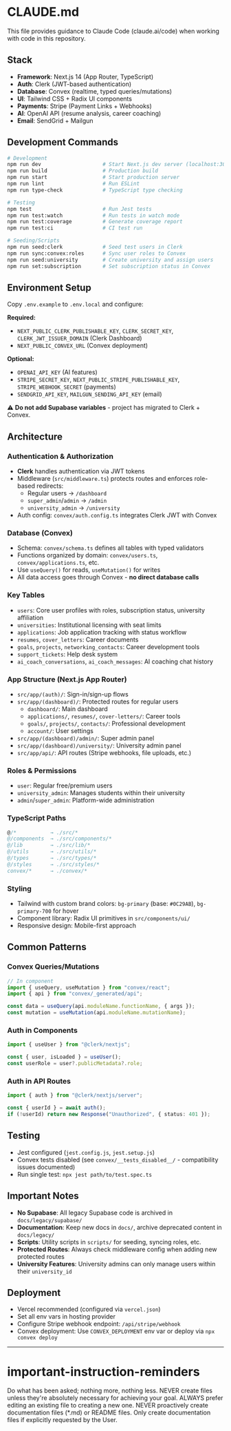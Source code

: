 # CLAUDE.md

This file provides guidance to Claude Code (claude.ai/code) when working with code in this repository.

## Stack

- **Framework**: Next.js 14 (App Router, TypeScript)
- **Auth**: Clerk (JWT-based authentication)
- **Database**: Convex (realtime, typed queries/mutations)
- **UI**: Tailwind CSS + Radix UI components
- **Payments**: Stripe (Payment Links + Webhooks)
- **AI**: OpenAI API (resume analysis, career coaching)
- **Email**: SendGrid + Mailgun

## Development Commands

```bash
# Development
npm run dev                    # Start Next.js dev server (localhost:3000)
npm run build                  # Production build
npm run start                  # Start production server
npm run lint                   # Run ESLint
npm run type-check             # TypeScript type checking

# Testing
npm test                       # Run Jest tests
npm run test:watch             # Run tests in watch mode
npm run test:coverage          # Generate coverage report
npm run test:ci                # CI test run

# Seeding/Scripts
npm run seed:clerk             # Seed test users in Clerk
npm run sync:convex:roles      # Sync user roles to Convex
npm run seed:university        # Create university and assign users
npm run set:subscription       # Set subscription status in Convex
```

## Environment Setup

Copy `.env.example` to `.env.local` and configure:

**Required:**
- `NEXT_PUBLIC_CLERK_PUBLISHABLE_KEY`, `CLERK_SECRET_KEY`, `CLERK_JWT_ISSUER_DOMAIN` (Clerk Dashboard)
- `NEXT_PUBLIC_CONVEX_URL` (Convex deployment)

**Optional:**
- `OPENAI_API_KEY` (AI features)
- `STRIPE_SECRET_KEY`, `NEXT_PUBLIC_STRIPE_PUBLISHABLE_KEY`, `STRIPE_WEBHOOK_SECRET` (payments)
- `SENDGRID_API_KEY`, `MAILGUN_SENDING_API_KEY` (email)

⚠️ **Do not add Supabase variables** - project has migrated to Clerk + Convex.

## Architecture

### Authentication & Authorization
- **Clerk** handles authentication via JWT tokens
- Middleware (`src/middleware.ts`) protects routes and enforces role-based redirects:
  - Regular users → `/dashboard`
  - `super_admin`/`admin` → `/admin`
  - `university_admin` → `/university`
- Auth config: `convex/auth.config.ts` integrates Clerk JWT with Convex

### Database (Convex)
- Schema: `convex/schema.ts` defines all tables with typed validators
- Functions organized by domain: `convex/users.ts`, `convex/applications.ts`, etc.
- Use `useQuery()` for reads, `useMutation()` for writes
- All data access goes through Convex - **no direct database calls**

### Key Tables
- `users`: Core user profiles with roles, subscription status, university affiliation
- `universities`: Institutional licensing with seat limits
- `applications`: Job application tracking with status workflow
- `resumes`, `cover_letters`: Career documents
- `goals`, `projects`, `networking_contacts`: Career development tools
- `support_tickets`: Help desk system
- `ai_coach_conversations`, `ai_coach_messages`: AI coaching chat history

### App Structure (Next.js App Router)
- `src/app/(auth)/`: Sign-in/sign-up flows
- `src/app/(dashboard)/`: Protected routes for regular users
  - `dashboard/`: Main dashboard
  - `applications/`, `resumes/`, `cover-letters/`: Career tools
  - `goals/`, `projects/`, `contacts/`: Professional development
  - `account/`: User settings
- `src/app/(dashboard)/admin/`: Super admin panel
- `src/app/(dashboard)/university/`: University admin panel
- `src/app/api/`: API routes (Stripe webhooks, file uploads, etc.)

### Roles & Permissions
- `user`: Regular free/premium users
- `university_admin`: Manages students within their university
- `admin`/`super_admin`: Platform-wide administration

### TypeScript Paths
```typescript
@/*           → ./src/*
@/components  → ./src/components/*
@/lib         → ./src/lib/*
@/utils       → ./src/utils/*
@/types       → ./src/types/*
@/styles      → ./src/styles/*
convex/*      → ./convex/*
```

### Styling
- Tailwind with custom brand colors: `bg-primary` (base: `#0C29AB`), `bg-primary-700` for hover
- Component library: Radix UI primitives in `src/components/ui/`
- Responsive design: Mobile-first approach

## Common Patterns

### Convex Queries/Mutations
```typescript
// In component
import { useQuery, useMutation } from "convex/react";
import { api } from "convex/_generated/api";

const data = useQuery(api.moduleName.functionName, { args });
const mutation = useMutation(api.moduleName.mutationName);
```

### Auth in Components
```typescript
import { useUser } from "@clerk/nextjs";

const { user, isLoaded } = useUser();
const userRole = user?.publicMetadata?.role;
```

### Auth in API Routes
```typescript
import { auth } from "@clerk/nextjs/server";

const { userId } = await auth();
if (!userId) return new Response("Unauthorized", { status: 401 });
```

## Testing

- Jest configured (`jest.config.js`, `jest.setup.js`)
- Convex tests disabled (see `convex/__tests_disabled__/` - compatibility issues documented)
- Run single test: `npx jest path/to/test.spec.ts`

## Important Notes

- **No Supabase**: All legacy Supabase code is archived in `docs/legacy/supabase/`
- **Documentation**: Keep new docs in `docs/`, archive deprecated content in `docs/legacy/`
- **Scripts**: Utility scripts in `scripts/` for seeding, syncing roles, etc.
- **Protected Routes**: Always check middleware config when adding new protected routes
- **University Features**: University admins can only manage users within their `university_id`

## Deployment

- Vercel recommended (configured via `vercel.json`)
- Set all env vars in hosting provider
- Configure Stripe webhook endpoint: `/api/stripe/webhook`
- Convex deployment: Use `CONVEX_DEPLOYMENT` env var or deploy via `npx convex deploy`

---

# important-instruction-reminders
Do what has been asked; nothing more, nothing less.
NEVER create files unless they're absolutely necessary for achieving your goal.
ALWAYS prefer editing an existing file to creating a new one.
NEVER proactively create documentation files (*.md) or README files. Only create documentation files if explicitly requested by the User.
